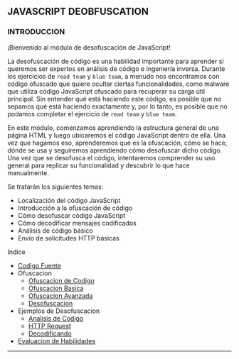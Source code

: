 ## JAVASCRIPT DEOBFUSCATION

### INTRODUCCION

¡Bienvenido al módulo de desofuscación de JavaScript!

La desofuscación de código es una habilidad importante para aprender si queremos ser expertos en análisis de código e ingeniería inversa. Durante los ejercicios de `read team` y `blue team`, a menudo nos encontramos con código ofuscado que quiere ocultar ciertas funcionalidades, como malware que utiliza código JavaScript ofuscado para recuperar su carga útil principal. Sin entender qué está haciendo este código, es posible que no sepamos qué está haciendo exactamente y, por lo tanto, es posible que no podamos completar el ejercicio de `read team` y `blue team`.

En este módulo, comenzamos aprendiendo la estructura general de una página HTML y luego ubicaremos el código JavaScript dentro de ella. Una vez que hagamos eso, aprenderemos qué es la ofuscación, cómo se hace, dónde se usa y seguiremos aprendiendo cómo desofuscar dicho código. Una vez que se desofusca el código, intentaremos comprender su uso general para replicar su funcionalidad y descubrir lo que hace manualmente.

Se tratarán los siguientes temas:

+ Localización del código JavaScript
+ Introducción a la ofuscación de código
+ Cómo desofuscar código JavaScript
+ Cómo decodificar mensajes codificados
+ Análisis de código básico
+ Envío de solicitudes HTTP básicas

Indice

+ [Codigo Fuente](https://github.com/jcca1992/INFOSEC/blob/HackTheBox/JavaScript%20Deobfuscation/Codigo-Fuente.md)
+ Ofuscacion
    + [Ofuscacion de Codigo](https://github.com/jcca1992/INFOSEC/blob/HackTheBox/JavaScript%20Deobfuscation/Ofuscacion-Codigo.md)
    + [Ofuscacion Basica](https://github.com/jcca1992/INFOSEC/blob/HackTheBox/JavaScript%20Deobfuscation/Ofuscacion-Basica.md)
    + [Ofuscacion Avanzada](https://github.com/jcca1992/INFOSEC/blob/HackTheBox/JavaScript%20Deobfuscation/Ofuscacion-Avanzada.md)
    + [Desofuscacion](https://github.com/jcca1992/INFOSEC/blob/HackTheBox/JavaScript%20Deobfuscation/Desofuscacion.md)
+ Ejemplos de Desofuscacion
    + [Analisis de Codigo](https://github.com/jcca1992/INFOSEC/blob/HackTheBox/JavaScript%20Deobfuscation/Analisis-Codigo.md)
    + [HTTP Request](https://github.com/jcca1992/INFOSEC/blob/HackTheBox/JavaScript%20Deobfuscation/HTTP-Request.md)
    + [Decodificando](https://github.com/jcca1992/INFOSEC/blob/HackTheBox/JavaScript%20Deobfuscation/Decodificando.md)
+ [Evaluacion de Habilidades](https://github.com/jcca1992/INFOSEC/blob/HackTheBox/JavaScript%20Deobfuscation/Evaluacion-Habilidades.md)
___